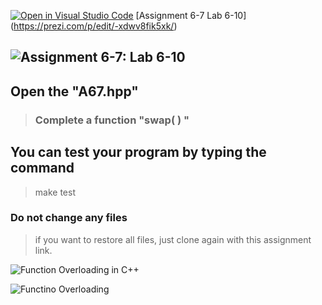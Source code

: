 [![Open in Visual Studio Code](https://classroom.github.com/assets/open-in-vscode-c66648af7eb3fe8bc4f294546bfd86ef473780cde1dea487d3c4ff354943c9ae.svg)](https://classroom.github.com/online_ide?assignment_repo_id=8878585&assignment_repo_type=AssignmentRepo)
[Assignment 6-7 Lab 6-10] (https://prezi.com/p/edit/-xdwv8fik5xk/)

## ![Assignment 6-7: Lab 6-10](https://nimbus-screenshots.s3.amazonaws.com/s/c4abf7d6ab3710be57bee5ced6c1522e.png)

## Open the "A67.hpp"

> ### Complete a function "swap( ) "

## You can test your program by typing the command

> make test

### Do not change any files

> if you want to restore all files, just clone again with this assignment link.

![Function Overloading in C++](https://iq.opengenus.org/content/images/2019/04/fo1.JPG)

![Functino Overloading](https://sp-ao.shortpixel.ai/client/q_glossy,ret_img,w_718,h_445/https://simplesnippets.tech/wp-content/uploads/2018/03/function-overloading-in-cpp-718x445.png)
